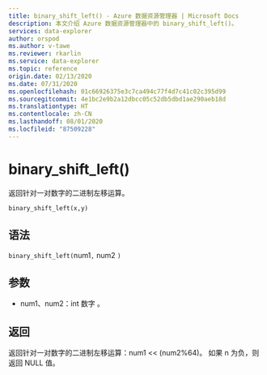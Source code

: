 ```yaml
---
title: binary_shift_left() - Azure 数据资源管理器 | Microsoft Docs
description: 本文介绍 Azure 数据资源管理器中的 binary_shift_left()。
services: data-explorer
author: orspod
ms.author: v-tawe
ms.reviewer: rkarlin
ms.service: data-explorer
ms.topic: reference
origin.date: 02/13/2020
ms.date: 07/31/2020
ms.openlocfilehash: 01c66926375e3c7ca494c77f4d7c41c02c395d99
ms.sourcegitcommit: 4e1bc2e9b2a12dbcc05c52db5dbd1ae290aeb18d
ms.translationtype: HT
ms.contentlocale: zh-CN
ms.lasthandoff: 08/01/2020
ms.locfileid: "87509228"
---
```

# <a name="binary_shift_left"></a>binary_shift_left()

返回针对一对数字的二进制左移运算。

```kusto
binary_shift_left(x,y)  
```

## <a name="syntax"></a>语法

`binary_shift_left(`num1`,` num2 `)` 

## <a name="arguments"></a>参数

* num1、num2：int 数字 。

## <a name="returns"></a>返回

返回针对一对数字的二进制左移运算：num1 << (num2%64)。
如果 n 为负，则返回 NULL 值。